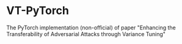 # VT-PyTorch
The PyTorch implementation (non-official) of paper "Enhancing the Transferability of Adversarial Attacks through Variance Tuning"
